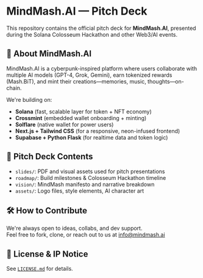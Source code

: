 # MindMash.AI — Pitch Deck

This repository contains the official pitch deck for **MindMash.AI**, presented during the Solana Colosseum Hackathon and other Web3/AI events.

## 🧠 About MindMash.AI

MindMash.AI is a cyberpunk-inspired platform where users collaborate with multiple AI models (GPT-4, Grok, Gemini), earn tokenized rewards (Mash.BiT), and mint their creations—memories, music, thoughts—on-chain.

We're building on:
- **Solana** (fast, scalable layer for token + NFT economy)
- **Crossmint** (embedded wallet onboarding + minting)
- **Solflare** (native wallet for power users)
- **Next.js + Tailwind CSS** (for a responsive, neon-infused frontend)
- **Supabase + Python Flask** (for realtime data and token logic)

## 📂 Pitch Deck Contents

- `slides/`: PDF and visual assets used for pitch presentations  
- `roadmap/`: Build milestones & Colosseum Hackathon timeline  
- `vision/`: MindMash manifesto and narrative breakdown  
- `assets/`: Logo files, style elements, AI character art

## 🛠️ How to Contribute

We're always open to ideas, collabs, and dev support.  
Feel free to fork, clone, or reach out to us at [info@mindmash.ai](mailto:info@mindmash.ai)

## 📜 License & IP Notice

See [`LICENSE.md`](./LICENSE.md) for details.

